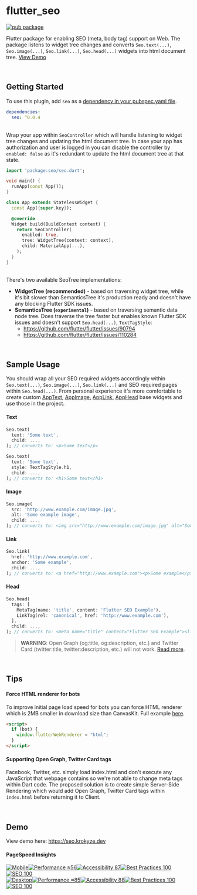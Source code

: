 # flutter_seo

[![pub package](https://img.shields.io/pub/v/seo.svg)](https://pub.dartlang.org/packages/seo)

Flutter package for enabling SEO (meta, body tag) support on Web. The package listens to widget tree changes and converts `Seo.text(...)`, `Seo.image(...)`, `Seo.link(...)`, `Seo.head(...)` widgets into html document tree. [View Demo](#demo)

&nbsp;
## Getting Started

To use this plugin, add `seo` as a [dependency in your pubspec.yaml file](https://flutter.io/platform-plugins/).
```yaml
dependencies:
  seo: ^0.0.4
```

&nbsp;  
Wrap your app within `SeoController` which will handle listening to widget tree changes and updating the html document tree. In case your app has authorization and user is logged in you can disable the controller by `enabled: false` as it's redundant to update the html document tree at that state.

```dart
import 'package:seo/seo.dart';

void main() {
  runApp(const App());
}

class App extends StatelessWidget {
  const App({super.key});

  @override
  Widget build(BuildContext context) {
    return SeoController(
      enabled: true,
      tree: WidgetTree(context: context),
      child: MaterialApp(...),
    );
  }
}
```

&nbsp;  
There's two available SeoTree implementations:
* **WidgetTree (recommended)** - based on traversing widget tree, while it's bit slower than SemanticsTree it's production ready and doesn't have any blocking Flutter SDK issues.
* **SemanticsTree (`experimental`)** - based on traversing semantic data node tree. Does traverse the tree faster but enables known Flutter SDK issues and doesn't support `Seo.head(...)`, `TextTagStyle`:
    * https://github.com/flutter/flutter/issues/90794
    * https://github.com/flutter/flutter/issues/110284

&nbsp;
## Sample Usage
You should wrap all your SEO required widgets accordingly within `Seo.text(...)`, `Seo.image(...)`, `Seo.link(...)` and SEO required pages within `Seo.head(...)`. From personal experience it's more comfortable to create custom [AppText](https://github.com/krokyze/flutter_seo/blob/main/example/lib/widgets/app_text.dart), [AppImage](https://github.com/krokyze/flutter_seo/blob/main/example/lib/widgets/app_image.dart), [AppLink](https://github.com/krokyze/flutter_seo/blob/main/example/lib/widgets/app_link.dart), [AppHead](https://github.com/krokyze/flutter_seo/blob/main/example/lib/widgets/app_head.dart) base widgets and use those in the project.

#### Text
```dart
Seo.text(
  text: 'Some text',
  child: ...,
); // converts to: <p>Some text</p>

Seo.text(
  text: 'Some text',
  style: TextTagStyle.h1,
  child: ...,
); // converts to: <h1>Some text</h1>
```

#### Image
```dart
Seo.image(
  src: 'http://www.example.com/image.jpg',
  alt: 'Some example image',
  child: ...,
); // converts to: <img src="http://www.example.com/image.jpg" alt="Some example image"/>
```

#### Link
```dart
Seo.link(
  href: 'http://www.example.com',
  anchor: 'Some example',
  child: ...,
); // converts to: <a href="http://www.example.com"><p>Some example</p></a>
```

#### Head
```dart
Seo.head(
  tags: [
    MetaTag(name: 'title', content: 'Flutter SEO Example'),
    LinkTag(rel: 'canonical', href: 'http://www.example.com'),
  ],
  child: ...,
); // converts to: <meta name="title" content="Flutter SEO Example"><link rel="canonical" href="http://www.example.com" />
```
> **WARNING**: Open Graph (og:title, og:description, etc.) and Twitter Card (twitter:title, twitter:description, etc.) will not work. [Read more](#supporting-open-graph-twitter-card-tags).

&nbsp;
## Tips

#### Force HTML renderer for bots
To improve initial page load speed for bots you can force HTML renderer which is 2MB smaller in download size than CanvasKit. Full example [here](https://github.com/krokyze/flutter_seo/blob/main/example/web/index.html#L20..L29).
```html
<script>
  if (bot) {
    window.flutterWebRenderer = "html";
  }
</script>
```

#### Supporting Open Graph, Twitter Card tags
Facebook, Twitter, etc. simply load index.html and don't execute any JavaScript that webpage contains so we're not able to change meta tags within Dart code. The proposed solution is to create simple Server-Side Rendering which would add Open Graph, Twitter Card tags within `index.html` before returning it to Client.

&nbsp;
## Demo
View demo here: https://seo.krokyze.dev

#### PageSpeed Insights
[![Mobile](https://img.shields.io/badge/Mobile-lightgray?style=flat-square)![Performance ≈56](https://img.shields.io/badge/Performance-≈55-important?style=flat-square)![Accessibility 87](https://img.shields.io/badge/Accessibility-87-important?style=flat-square)![Best Practices 100](https://img.shields.io/badge/Best_Practices-100-success?style=flat-square)![SEO 100](https://img.shields.io/badge/SEO-100-success?style=flat-square)\
![Desktop](https://img.shields.io/badge/Desktop-lightgray?style=flat-square)![Performance ≈85](https://img.shields.io/badge/Performance-≈85-important?style=flat-square)![Accessibility 88](https://img.shields.io/badge/Accessibility-88-important?style=flat-square)![Best Practices 100](https://img.shields.io/badge/Best_Practices-100-success?style=flat-square)![SEO 100](https://img.shields.io/badge/SEO-100-success?style=flat-square)](https://pagespeed.web.dev/report?url=https://seo.krokyze.dev)
